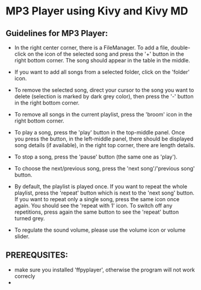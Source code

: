 # MP3 Player using Kivy and Kivy MD

## Guidelines for MP3 Player:

- In the right center corner, there is a FileManager. To add a file, double-click on the icon of the selected song and press the '+' button in the right bottom corner. The song should appear in the table in the middle.
  
- If you want to add all songs from a selected folder, click on the 'folder' icon.
  
- To remove the selected song, direct your cursor to the song you want to delete (selection is marked by dark grey color), then press the '-' button in the right bottom corner.
  
- To remove all songs in the current playlist, press the 'broom' icon in the right bottom corner.
  
- To play a song, press the 'play' button in the top-middle panel. Once you press the button, in the left-middle panel, there should be displayed song details (if available), in the right top corner, there are length details.
  
- To stop a song, press the 'pause' button (the same one as 'play').
  
- To choose the next/previous song, press the 'next song'/'previous song' button.
  
- By default, the playlist is played once. If you want to repeat the whole playlist, press the 'repeat' button which is next to the 'next song' button. If you want to repeat only a single song, press the same icon once again. You should see the 'repeat with 1' icon. To switch off any repetitions, press again the same button to see the 'repeat' button turned grey.
  
- To regulate the sound volume, please use the volume icon or volume slider.

## PREREQUSITES:
- make sure you installed 'ffpyplayer', otherwise the program will not work correcly
- 
